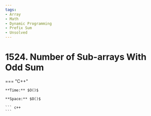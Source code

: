 ```yaml
---
tags:
- Array
- Math
- Dynamic Programming
- Prefix Sum
- Unsolved
---
```



# 1524. Number of Sub-arrays With Odd Sum

=== "C++"

    **Time:** $O()$

    **Space:** $O()$

    ``` c++
    ```
